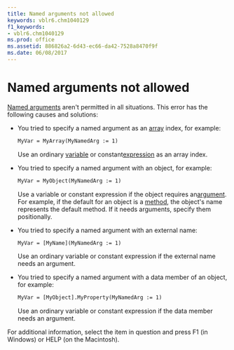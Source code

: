 ```yaml
---
title: Named arguments not allowed
keywords: vblr6.chm1040129
f1_keywords:
- vblr6.chm1040129
ms.prod: office
ms.assetid: 886826a2-6d43-ec66-da42-7528a8470f9f
ms.date: 06/08/2017
---
```



# Named arguments not allowed

[Named arguments](../../Glossary/vbe-glossary.md#named-argument) aren't permitted in all situations. This error has the following causes and solutions:



- You tried to specify a named argument as an [array](../../Glossary/vbe-glossary.md#array) index, for example:
    
  ```vb
  MyVar = MyArray(MyNamedArg := 1) 

  ```


    Use an ordinary [variable](../../Glossary/vbe-glossary.md#variable) or constant[expression](../../Glossary/vbe-glossary.md#expression) as an array index.
    
- You tried to specify a named argument with an object, for example:
    
  ```vb
  MyVar = MyObject(MyNamedArg := 1) 

  ```


     Use a variable or constant expression if the object requires an[argument](../../Glossary/vbe-glossary.md#argument). For example, if the default for an object is a [method](../../Glossary/vbe-glossary.md#method), the object's name represents the default method. If it needs arguments, specify them positionally.
    
- You tried to specify a named argument with an external name:
    
  ```vb
  MyVar = [MyName](MyNamedArg := 1) 

  ```


     Use an ordinary variable or constant expression if the external name needs an argument.
    
- You tried to specify a named argument with a data member of an object, for example:
    
  ```vb
  MyVar = [MyObject].MyProperty(MyNamedArg := 1) 

  ```


     Use an ordinary variable or constant expression if the data member needs an argument.
    

For additional information, select the item in question and press F1 (in Windows) or HELP (on the Macintosh).

